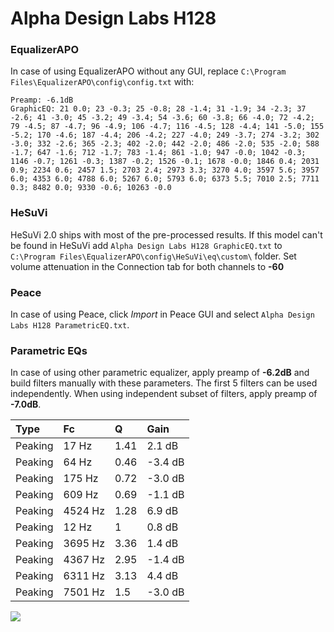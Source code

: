 # Alpha Design Labs H128

### EqualizerAPO
In case of using EqualizerAPO without any GUI, replace `C:\Program Files\EqualizerAPO\config\config.txt`
with:
```
Preamp: -6.1dB
GraphicEQ: 21 0.0; 23 -0.3; 25 -0.8; 28 -1.4; 31 -1.9; 34 -2.3; 37 -2.6; 41 -3.0; 45 -3.2; 49 -3.4; 54 -3.6; 60 -3.8; 66 -4.0; 72 -4.2; 79 -4.5; 87 -4.7; 96 -4.9; 106 -4.7; 116 -4.5; 128 -4.4; 141 -5.0; 155 -5.2; 170 -4.6; 187 -4.4; 206 -4.2; 227 -4.0; 249 -3.7; 274 -3.2; 302 -3.0; 332 -2.6; 365 -2.3; 402 -2.0; 442 -2.0; 486 -2.0; 535 -2.0; 588 -1.7; 647 -1.6; 712 -1.7; 783 -1.4; 861 -1.0; 947 -0.0; 1042 -0.3; 1146 -0.7; 1261 -0.3; 1387 -0.2; 1526 -0.1; 1678 -0.0; 1846 0.4; 2031 0.9; 2234 0.6; 2457 1.5; 2703 2.4; 2973 3.3; 3270 4.0; 3597 5.6; 3957 6.0; 4353 6.0; 4788 6.0; 5267 6.0; 5793 6.0; 6373 5.5; 7010 2.5; 7711 0.3; 8482 0.0; 9330 -0.6; 10263 -0.0
```

### HeSuVi
HeSuVi 2.0 ships with most of the pre-processed results. If this model can't be found in HeSuVi add
`Alpha Design Labs H128 GraphicEQ.txt` to `C:\Program Files\EqualizerAPO\config\HeSuVi\eq\custom\` folder.
Set volume attenuation in the Connection tab for both channels to **-60**

### Peace
In case of using Peace, click *Import* in Peace GUI and select `Alpha Design Labs H128 ParametricEQ.txt`.

### Parametric EQs
In case of using other parametric equalizer, apply preamp of **-6.2dB** and build filters manually
with these parameters. The first 5 filters can be used independently.
When using independent subset of filters, apply preamp of **-7.0dB**.

| Type    | Fc      |    Q | Gain    |
|:--------|:--------|:-----|:--------|
| Peaking | 17 Hz   | 1.41 | 2.1 dB  |
| Peaking | 64 Hz   | 0.46 | -3.4 dB |
| Peaking | 175 Hz  | 0.72 | -3.0 dB |
| Peaking | 609 Hz  | 0.69 | -1.1 dB |
| Peaking | 4524 Hz | 1.28 | 6.9 dB  |
| Peaking | 12 Hz   | 1    | 0.8 dB  |
| Peaking | 3695 Hz | 3.36 | 1.4 dB  |
| Peaking | 4367 Hz | 2.95 | -1.4 dB |
| Peaking | 6311 Hz | 3.13 | 4.4 dB  |
| Peaking | 7501 Hz | 1.5  | -3.0 dB |

![](https://raw.githubusercontent.com/jaakkopasanen/AutoEq/master/results/innerfidelity/sbaf-serious/Alpha%20Design%20Labs%20H128/Alpha%20Design%20Labs%20H128.png)